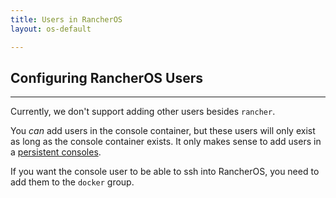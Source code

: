 ```yaml
---
title: Users in RancherOS
layout: os-default

---
```


## Configuring RancherOS Users
---

Currently, we don't support adding other users besides `rancher`. 

You _can_ add users in the console container, but these users will only exist as long as the console container exists. It only makes sense to add users in a [persistent consoles]({{site.baseurl}}/os/configuration/custom-console/#console-persistence). 

If you want the console user to be able to ssh into RancherOS, you need to add them
to the `docker` group.
